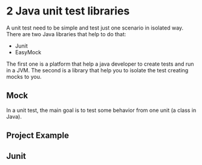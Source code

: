 # 2 Java unit test libraries
A unit test need to be simple and test just one scenario in isolated way.
There are two Java libraries that help to do that:
* Junit
* EasyMock

The first one is a platform that help a java developer to create tests and run in a JVM. The second is a library that help you to isolate the test creating mocks to you.

## Mock
In a unit test, the main goal is to test some behavior from one unit (a class in Java).

## Project Example

## Junit


